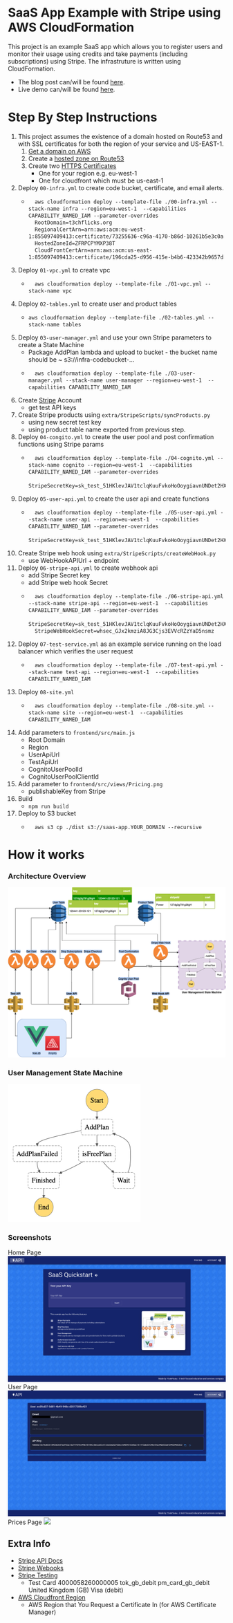# SaaS App Example with Stripe using AWS CloudFormation
This project is an example SaaS app which allows you to register users and monitor their usage using credits and take payments (including subscriptions) using Stripe. 
The infrastruture is written using CloudFormation.
* The blog post can/will be found [here](https://medium.com/@t3chflicks).
* Live demo can/will be found [here](https://saas-app.t3chflicks.org).

# Step By Step Instructions
1. This project assumes the existence of a domain hosted on Route53 and with SSL certificates for both the region of your service and US-EAST-1.
    1. [Get a domain on AWS](https://aws.amazon.com/getting-started/hands-on/get-a-domain/) 
    1. Create a [hosted zone on Route53](https://docs.aws.amazon.com/Route53/latest/DeveloperGuide/CreatingHostedZone.html)
    1. Create two [HTTPS Certificates](https://aws.amazon.com/certificate-manager/)
        * One for your region e.g. eu-west-1
        * One for cloudfront which must be us-east-1
1. Deploy `00-infra.yml` to create code bucket, certificate, and email alerts.
    * ```
        aws cloudformation deploy --template-file ./00-infra.yml --stack-name infra --region=eu-west-1  --capabilities CAPABILITY_NAMED_IAM --parameter-overrides 
        RootDomain=t3chflicks.org 
        RegionalCertArn=arn:aws:acm:eu-west-1:855097409413:certificate/73255636-c96a-4170-b86d-10261b5e3c0a 
        HostedZoneId=ZFRPCPYMXP38T 
        CloudFrontCertArn=arn:aws:acm:us-east-1:855097409413:certificate/196cda25-d956-415e-b4b6-423342b9657d
        ```
1. Deploy `01-vpc.yml` to create vpc
    * ```
        aws cloudformation deploy --template-file ./01-vpc.yml --stack-name vpc
      ```
1. Deploy `02-tables.yml` to create user and product tables
    *   ```
        aws cloudformation deploy --template-file ./02-tables.yml --stack-name tables
        ```
1. Deploy `03-user-manager.yml` and  use your own Stripe parameters to create a State Machine
    * Package AddPlan lambda and upload to bucket - the bucket name should be ~ s3://infra-codebucket-...
    * ```
        aws cloudformation deploy --template-file ./03-user-manager.yml --stack-name user-manager --region=eu-west-1  --capabilities CAPABILITY_NAMED_IAM
      ```
1. Create [Stripe](https://stripe.com) Account
    * get test API keys
1. Create Stripe products using `extra/StripeScripts/syncProducts.py`
    * using new secret test key
    * using product table name exported from previous step.
1. Deploy `04-congito.yml` to create the user pool and post confirmation functions using Stripe params
    * ```
        aws cloudformation deploy --template-file ./04-cognito.yml --stack-name cognito --region=eu-west-1  --capabilities CAPABILITY_NAMED_IAM --parameter-overrides 
        StripeSecretKey=sk_test_51HKlevJAV1tclqKuuFvkoHoOoygiavnUNDet2HXnyXd2bsNVCzvxkW2bNAA8HivobXs5idcpa5VCzK0b90wub2h100rsOtHlun
      ```
1. Deploy `05-user-api.yml` to create the user api and create functions 
    * ```
        aws cloudformation deploy --template-file ./05-user-api.yml --stack-name user-api --region=eu-west-1  --capabilities CAPABILITY_NAMED_IAM --parameter-overrides 
        StripeSecretKey=sk_test_51HKlevJAV1tclqKuuFvkoHoOoygiavnUNDet2HXnyXd2bsNVCzvxkW2bNAA8HivobXs5idcpa5VCzK0b90wub2h100rsOtHlun
      ```
1. Create Stripe web hook using `extra/StripeScripts/createWebHook.py`
    * use WebHookAPIUrl + endpoint 
1. Deploy `06-stripe-api.yml` to create webhook api 
    * add Stripe Secret key 
    * add Stripe web hook Secret
    * ```
        aws cloudformation deploy --template-file ./06-stripe-api.yml --stack-name stripe-api --region=eu-west-1  --capabilities CAPABILITY_NAMED_IAM --parameter-overrides 
        StripeSecretKey=sk_test_51HKlevJAV1tclqKuuFvkoHoOoygiavnUNDet2HXnyXd2bsNVCzvxkW2bNAA8HivobXs5idcpa5VCzK0b90wub2h100rsOtHlun  
        StripeWebHookSecret=whsec_GJx2kmziA8JG3Cjs3EVVcRZzYaD5nsmz
      ```
1. Deploy `07-test-service.yml` as an example service running on the load balancer which verifies the user request
    * ```
        aws cloudformation deploy --template-file ./07-test-api.yml --stack-name test-api --region=eu-west-1  --capabilities CAPABILITY_NAMED_IAM
      ```
1. Deploy `08-site.yml` 
    * ```
        aws cloudformation deploy --template-file ./08-site.yml --stack-name site --region=eu-west-1  --capabilities CAPABILITY_NAMED_IAM      
      ```
1. Add parameters to `frontend/src/main.js`
    * Root Domain
    * Region
    * UserApiUrl
    * TestApiUrl
    * CognitoUserPoolId
    * CognitoUserPoolClientId
1. Add parameter to `frontend/src/views/Pricing.png`
    * publishableKey from Stripe
1. Build
    * `npm run build`
1. Deploy to S3 bucket
    * ```
        aws s3 cp ./dist s3://saas-app.YOUR_DOMAIN --recursive
      ```



# How it works
### Architecture Overview
![architecture](./extra/images/architecture.png)

### User Management State Machine
![](./extra/images/stepfunctions_graph.png)

### Screenshots
Home Page
![](./extra/images/home_page.png)
User Page
![](./extra/images/user_page.png)
Prices Page
![](./extra/images/prices_page.png)

## Extra Info 
* [Stripe API Docs](https://stripe.com/docs/api)
* [Stripe Webooks](https://stripe.com/docs/webhooks/build)
* [Stripe Testing](https://stripe.com/docs/testing)
    * Test Card 4000058260000005	tok_gb_debit	pm_card_gb_debit	United Kingdom (GB)	Visa (debit)
* [AWS Cloudfront Region](https://docs.aws.amazon.com/AmazonCloudFront/latest/DeveloperGuide/cnames-and-https-requirements.html)
    * AWS Region that You Request a Certificate In (for AWS Certificate Manager)
